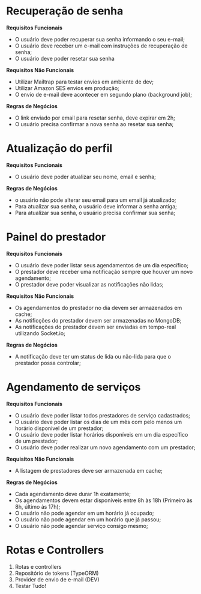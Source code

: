 # Recuperação de senha

**Requisitos Funcionais**

- O usuário deve poder recuperar sua senha informando o seu e-mail;
- O usuário deve receber um e-mail com instruções  de recuperação de senha;
- O usuário deve poder resetar sua senha

**Requisitos Não Funcionais**

- Utilizar Mailtrap para testar envios em ambiente de dev;
- Utilizar Amazon SES envios em produção;
- O envio de e-mail deve acontecer em segundo plano (background job);

**Regras de Negócios**

- O link enviado por email para resetar senha, deve expirar em 2h;
- O usuário precisa confirmar a nova senha ao resetar sua senha;

# Atualização do perfil

**Requisitos Funcionais**

- O usuário deve poder atualizar seu nome, email e senha;

**Regras de Negócios**

- o usuário não pode alterar seu email para um email já atualizado;
- Para atualizar sua senha, o usuário deve informar a senha antiga;
- Para atualizar sua senha, o usuário precisa confirmar sua senha;

# Painel do prestador

**Requisitos Funcionais**

- O usuário deve poder listar seus agendamentos de um dia específico;
- O prestador deve receber uma notificação sempre que houver um novo agendamento;
- O prestador deve poder visualizar as notificações não lidas;

**Requisitos Não Funcionais**

- Os agendamentos do prestador no dia devem ser armazenados em cache;
- As notificções do prestador devem ser armazenadas no MongoDB;
- As notificações do prestador devem ser enviadas em tempo-real utilizando Socket.io; 

**Regras de Negócios**

- A notificação deve ter um status de lida ou não-lida para que o prestador possa controlar;

# Agendamento de serviços

**Requisitos Funcionais**

- O usuário deve poder listar todos prestadores de serviço cadastrados;
- O usuário deve poder listar os dias de um mês com pelo menos um horário disponível de um prestador;
- O usuário deve poder listar horários disponíveis em um dia específico de um prestador;
- O usuário deve poder realizar um novo agendamento com um prestador;

**Requisitos Não Funcionais**

- A listagem de prestadores deve ser armazenada em cache;

**Regras de Negócios**

- Cada agendamento deve durar 1h exatamente;
- Os agendamentos devem estar disponíveis entre 8h às 18h (Primeiro às 8h, último às 17h);
- O usuário não pode agendar em um horário já ocupado;
- O usuário não pode agendar em um horário que já passou;
- O usuário não pode agendar serviço consigo mesmo;

# Rotas e Controllers

1. Rotas e controllers
2. Repositório de tokens (TypeORM)
3. Provider de envio de e-mail (DEV)
4. Testar Tudo!